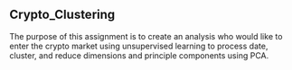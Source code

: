 ## Crypto_Clustering

The purpose of this assignment is to create an analysis who would like to enter the crypto market using unsupervised learning to process date, cluster, and reduce dimensions and principle components using PCA.
